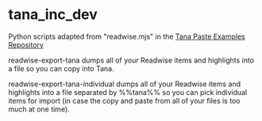 # tana_inc_dev
 
Python scripts adapted from "readwise.mjs" in the [Tana Paste Examples Repository](https://github.com/tanainc/tana-paste-examples)

readwise-export-tana dumps all of your Readwise items and highlights into a file so you can copy into Tana.

readwise-export-tana-individual dumps all of your Readwise items and highlights into a file separated by %%tana%% so you can pick individual items for import (in case the copy and paste from all of your files is too much at one time).
